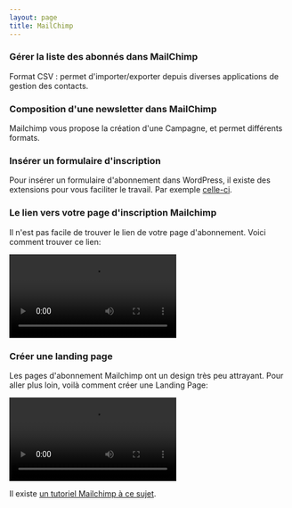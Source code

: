 ```yaml
---
layout: page
title: MailChimp
---
```



### Gérer la liste des abonnés dans MailChimp

Format CSV : permet d'importer/exporter depuis diverses applications de gestion des contacts.

### Composition d'une newsletter dans MailChimp

Mailchimp vous propose la création d'une Campagne, et permet différents formats.

 
### Insérer un formulaire d'inscription 

Pour insérer un formulaire d'abonnement dans WordPress, il existe des extensions pour vous faciliter le travail. Par exemple [celle-ci](https://wordpress.org/plugins/mailchimp-for-wp/).

### Le lien vers votre page d'inscription Mailchimp

Il n'est pas facile de trouver le lien de votre page d'abonnement. Voici comment trouver ce lien:

<video controls="controls">
  <source src="images/mailchimp-page-abonnement.mp4" type="video/mp4" />
  <a href="images/mailchimp-page-abonnement.mp4">lien vers la vidéo</a>
</video> 

### Créer une landing page

Les pages d'abonnement Mailchimp ont un design très peu attrayant. Pour aller plus loin, voilà comment créer une Landing Page: 

<video controls="controls">
  <source src="images/mailchimp-creer-landing-page.mp4" type="video/mp4" />
  <a href="images/mailchimp-creer-landing-page.mp4">lien vers la vidéo</a>
</video> 

Il existe [un tutoriel Mailchimp à ce sujet](https://mailchimp.com/fr/help/create-a-landing-page/). 